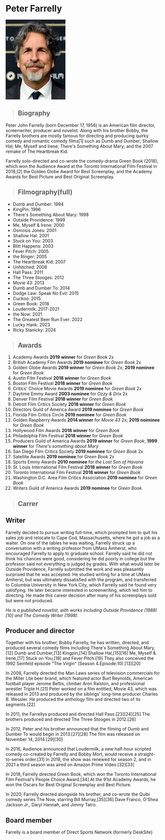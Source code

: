 # Peter Farrelly
![Peter Farelly](farelly.jpeg)
>## Biography 
Peter John Farrelly (born December 17, 1956) is an American film director, screenwriter, producer and novelist. Along with his brother Bobby, the Farrelly brothers are mostly famous for directing and producing quirky comedy and romantic comedy films[1] such as Dumb and Dumber; Shallow Hal; Me, Myself and Irene; There's Something About Mary; and the 2007 remake of The Heartbreak Kid.

Farrelly solo-directed and co-wrote the comedy-drama Green Book (2018), which won the Audience Award at the Toronto International Film Festival in 2018,[2] the Golden Globe Award for Best Screenplay, and the Academy Awards for Best Picture and Best Original Screenplay.


>## Filmography(full)
- Dumb and Dumber: 1994
- KingPin: 1996
- There's Something About Mary: 1998
- Outside Providence: 1999
- Me, Myself & Irene: 2000
- Osmosis Jones: 2001
- Shallow Hal: 2001
- Stuck on You: 2003
- Blitt Happens: 2003
- Fever Pitch: 2005
- the Ringer: 2005
- The Heartbreak Kid: 2007
- Unhitched: 2008
- Hall Pass: 2011
- The Three Stooges: 2012
- Movie 43: 2013
- Dumb and Dumber To: 2014
- Dodge Law: Speak No Evil: 2015
- Cuckoo: 2015
- Green Book: 2018
- Loudermilk: 2017-2021
- the Now: 2021
- The Greatest Beer Run Ever: 2022
- Lucky Hank: 2023
- Ricky Stanicky: 2024
  
>## Awards
1) Academy Awards **2019 winner** for *Green Book* 2x
2) British Academy Film Awards **2019 nominee** for *Green Book* 2x
3) Golden Globe Awards  **2019 winner** for *Green Book* 2x; **2019 nominee** for *Green Book*
4) Austin Film Festival **2018 winner** for *Green Book*
5) Boston Film Festival **2018 winner** for *Green Book*
6) Critics' Choice Movie Awards **2019 nominee** for *Green Book* 2x
7) Daytime Emmy Award **2003 nominee** for *Ozzy & Drix* 2x
8) Denver Film Festival **2018 winner** for *Green Book*
9) Detroit Flim Critics Society **2018 winner** for *Green Book*
10) Directors Guild of America Award **2019 nominee** for *Green Book*
11) Florida Film Critics Circle **2019 nominee** for *Green Book*
12) Golden Raspberry Awards **2014 winner** for *Movie 43* 2x; **2019 noiminee** for *Green Book* 
13) Hollywood Film Awards **2018 winner** for *Green Book*
14) Philadelphia Film Festival **2018 winner** for *Green Book*
15) Producers Guild of America Awards **2019 winner** for *Green Book*; **1999 winner** for *There's something about Mary*
16) San Diego Film Critics Society **2019 nominee** for *Green Book* 2x
17) Satellite Awards **2019 nominee** for *Green Book* 2x
18) Sports Emmy Awards **2010 nominee** for *the Lost Son of Havana*
19) St. Louis International Film Festival **2018 winner** for *Green Book*
20) Toronto International Film Festival **2018 winner** for *Green Book*
21) Washington D.C. Area Film Critics Association **2019 nominee** for *Green Book*
22) Writers Guild of America Awards **2019 nominee** for *Green Book*

>## Carrer 
## Writer
Farrelly decided to pursue writing full-time, which prompted him to quit his sales job and relocate to Cape Cod, Massachusetts, where he got a job as a waiter. On one of the tables he was waiting, Farrelly struck up a conversation with a writing professor from UMass Amherst, who encouraged Farrelly to apply to graduate school. Farrelly said he did not think his chances were good, considering he did poorly in college but the professor said not everything is judged by grades. With what would later be Outside Providence, Farrelly submitted the work and was pleasantly surprised that he was accepted. He studied writing for a time at UMass Amherst, but was ultimately dissatisfied with the program, and transferred to Columbia University in New York City, which Farrelly said he found very satisfying. He later became interested in screenwriting, which led him to directing. He made this career decision after many of his screenplays sold but were not produced.

*He is a published novelist, with works including Outside Providence (1988)[10] and The Comedy Writer (1998).*

## Producer and director
Together with his brother, Bobby Farrelly, he has written, directed, and produced several comedy films including There's Something About Mary,[12] Dumb and Dumber,[13] Kingpin,[14] Shallow Hal,[15][16] Me, Myself & Irene,[17] Stuck on You,[18] and Fever Pitch.[19] They also conceived the 1992 Seinfeld episode "The Virgin" (Season 4.Episode:10).[13][20]

In 2006, Farrelly directed the Man Laws series of television commercials for the Miller Lite beer brand, which featured actor Burt Reynolds, American football player Jerome Bettis, climber Aron Ralston, and professional wrestler Triple H.[21]
Peter worked on a film entitled, Movie 43, which was released in 2013 and produced by the siblings' long-time producer Charles B. Wessler. He produced the anthology film and directed two of its segments.[22]

In 2011, the Farrellys produced and directed Hall Pass.[23][24][25]
The brothers produced and directed The Three Stooges in 2012.[26]

In 2012, Peter and his brother announced that the filming of Dumb and Dumber To would begin in 2013.[27][28] The film was released on November 14, 2014.[29][30]

In 2016, Audience announced that Loudermilk, a new half-hour scripted comedy co-created by Farrelly and Bobby Mort, would receive a straight-to-series order.[31] In 2018, the show was renewed for season 2, and in 2021 a third season was aired on Amazon Prime Video.[32][33]

In 2018, Farrelly directed Green Book, which won the Toronto International Film Festival's People Choice Award.[34] At the 91st Academy Awards, he won the Oscars for Best Original Screenplay and Best Picture.

In 2020, Farrelly directed alongside his brother, and co-wrote the Quibi comedy series The Now, starring Bill Murray,[35][36] Dave Franco, O'Shea Jackson Jr., Daryl Hannah, and Jimmy Tatro.

## Board member
Farrelly is a board member of Direct Sports Network (formerly DeskSite)
